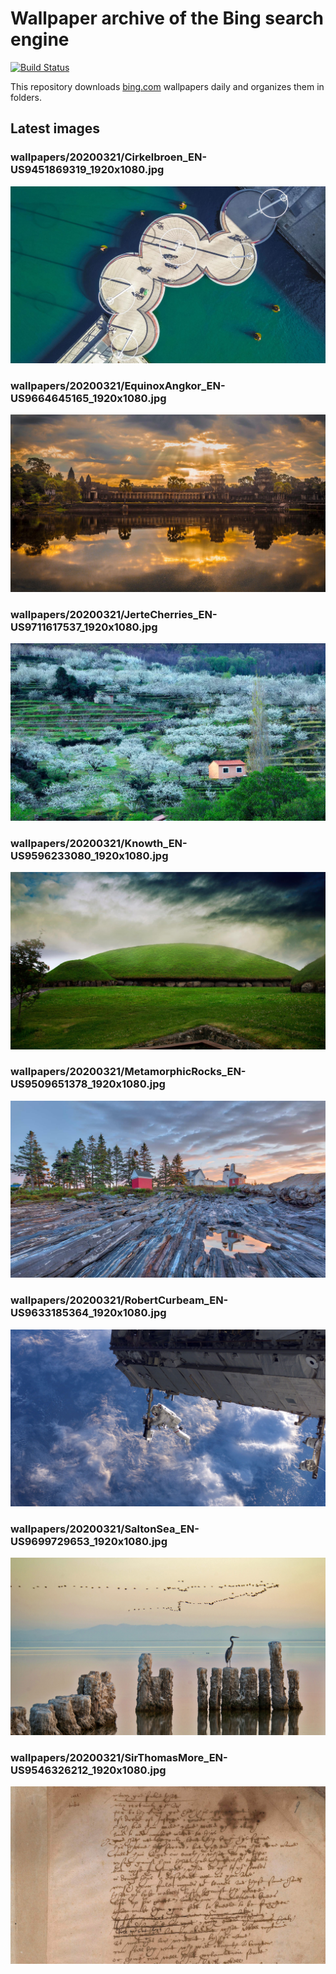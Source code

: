 # Wallpaper archive of the Bing search engine

[![Build Status](https://travis-ci.org/kijart/bing-daily-images-dl.svg?branch=wallpapers)](https://travis-ci.org/kijart/bing-daily-images-dl)

This repository downloads [bing.com](https://www.bing.com) wallpapers daily and organizes them in folders.

## Latest images

<!-- Wallpapers -->

### wallpapers/20200321/Cirkelbroen_EN-US9451869319_1920x1080.jpg

![wallpapers/20200321/Cirkelbroen_EN-US9451869319_1920x1080.jpg](wallpapers/20200321/Cirkelbroen_EN-US9451869319_1920x1080.jpg)

### wallpapers/20200321/EquinoxAngkor_EN-US9664645165_1920x1080.jpg

![wallpapers/20200321/EquinoxAngkor_EN-US9664645165_1920x1080.jpg](wallpapers/20200321/EquinoxAngkor_EN-US9664645165_1920x1080.jpg)

### wallpapers/20200321/JerteCherries_EN-US9711617537_1920x1080.jpg

![wallpapers/20200321/JerteCherries_EN-US9711617537_1920x1080.jpg](wallpapers/20200321/JerteCherries_EN-US9711617537_1920x1080.jpg)

### wallpapers/20200321/Knowth_EN-US9596233080_1920x1080.jpg

![wallpapers/20200321/Knowth_EN-US9596233080_1920x1080.jpg](wallpapers/20200321/Knowth_EN-US9596233080_1920x1080.jpg)

### wallpapers/20200321/MetamorphicRocks_EN-US9509651378_1920x1080.jpg

![wallpapers/20200321/MetamorphicRocks_EN-US9509651378_1920x1080.jpg](wallpapers/20200321/MetamorphicRocks_EN-US9509651378_1920x1080.jpg)

### wallpapers/20200321/RobertCurbeam_EN-US9633185364_1920x1080.jpg

![wallpapers/20200321/RobertCurbeam_EN-US9633185364_1920x1080.jpg](wallpapers/20200321/RobertCurbeam_EN-US9633185364_1920x1080.jpg)

### wallpapers/20200321/SaltonSea_EN-US9699729653_1920x1080.jpg

![wallpapers/20200321/SaltonSea_EN-US9699729653_1920x1080.jpg](wallpapers/20200321/SaltonSea_EN-US9699729653_1920x1080.jpg)

### wallpapers/20200321/SirThomasMore_EN-US9546326212_1920x1080.jpg

![wallpapers/20200321/SirThomasMore_EN-US9546326212_1920x1080.jpg](wallpapers/20200321/SirThomasMore_EN-US9546326212_1920x1080.jpg)

